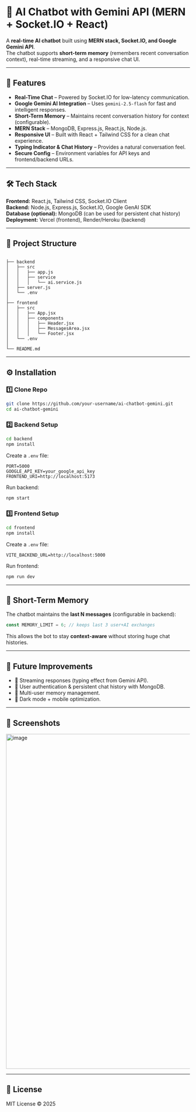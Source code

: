 
# 🤖 AI Chatbot with Gemini API (MERN + Socket.IO + React)

A **real-time AI chatbot** built using **MERN stack, Socket.IO, and Google Gemini API**.  
The chatbot supports **short-term memory** (remembers recent conversation context), real-time streaming, and a responsive chat UI.

---

## 🚀 Features

- **Real-Time Chat** – Powered by Socket.IO for low-latency communication.
- **Google Gemini AI Integration** – Uses `gemini-2.5-flash` for fast and intelligent responses.
- **Short-Term Memory** – Maintains recent conversation history for context (configurable).
- **MERN Stack** – MongoDB, Express.js, React.js, Node.js.
- **Responsive UI** – Built with React + Tailwind CSS for a clean chat experience.
- **Typing Indicator & Chat History** – Provides a natural conversation feel.
- **Secure Config** – Environment variables for API keys and frontend/backend URLs.

---

## 🛠️ Tech Stack

**Frontend:** React.js, Tailwind CSS, Socket.IO Client  
**Backend:** Node.js, Express.js, Socket.IO, Google GenAI SDK  
**Database (optional):** MongoDB (can be used for persistent chat history)  
**Deployment:** Vercel (frontend), Render/Heroku (backend)  

---

## 📂 Project Structure

```

├── backend
│   ├── src
│   │   ├── app.js
│   │   ├── service
│   │   │   └── ai.service.js
│   ├── server.js
│   └── .env
│
├── frontend
│   ├── src
│   │   ├── App.jsx
│   │   ├── components
│   │   │   ├── Header.jsx
│   │   │   ├── MessagesArea.jsx
│   │   │   └── Footer.jsx
│   └── .env
│
└── README.md

````

---

## ⚙️ Installation

### 1️⃣ Clone Repo
```bash
git clone https://github.com/your-username/ai-chatbot-gemini.git
cd ai-chatbot-gemini
````

### 2️⃣ Backend Setup

```bash
cd backend
npm install
```

Create a `.env` file:

```
PORT=5000
GOOGLE_API_KEY=your_google_api_key
FRONTEND_URI=http://localhost:5173
```

Run backend:

```bash
npm start
```

### 3️⃣ Frontend Setup

```bash
cd frontend
npm install
```

Create a `.env` file:

```
VITE_BACKEND_URL=http://localhost:5000
```

Run frontend:

```bash
npm run dev
```

---

## 🧠 Short-Term Memory

The chatbot maintains the **last N messages** (configurable in backend):

```js
const MEMORY_LIMIT = 6; // keeps last 3 user+AI exchanges
```

This allows the bot to stay **context-aware** without storing huge chat histories.

---

## 🎯 Future Improvements

* 🔹 Streaming responses (typing effect from Gemini API).
* 🔹 User authentication & persistent chat history with MongoDB.
* 🔹 Multi-user memory management.
* 🔹 Dark mode + mobile optimization.

---

## 📸 Screenshots

<img width="564" height="916" alt="image" src="https://github.com/user-attachments/assets/95cae2db-fd65-4248-89b2-f8538c518bff" />


---

## 📜 License

MIT License © 2025 
